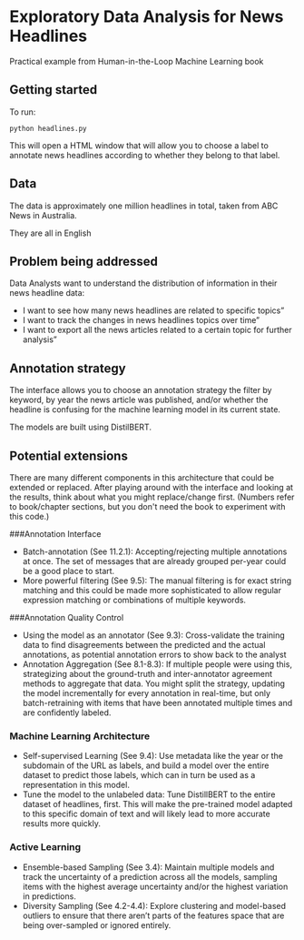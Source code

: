 # Exploratory Data Analysis for News Headlines
Practical example from Human-in-the-Loop Machine Learning book


## Getting started

To run:

`python headlines.py`

This will open a HTML window that will allow you to choose a label to annotate news headlines according 
to whether they belong to that label.

## Data

The data is approximately one million headlines in total, taken from ABC News in Australia. 

They are all in English

## Problem being addressed

Data Analysts want to understand the distribution of information in their news headline data:
- I want to see how many news headlines are related to specific topics”
- I want to track the changes in news headlines topics over time”
- I want to export all the news articles related to a certain topic for further analysis”



## Annotation strategy

The interface allows you to choose an annotation strategy the filter 
by keyword, by year the news article was published, and/or whether the 
headline is confusing for the machine learning model in its current state.

The models are built using DistilBERT.


## Potential extensions

There are many different components in this architecture that could be extended or replaced. 
After playing around with the interface and looking at the results, think about what you might replace/change first.
(Numbers refer to book/chapter sections, but you don't need the book to experiment with this code.)

###Annotation Interface

- Batch-annotation (See 11.2.1): Accepting/rejecting multiple annotations at once. The set of messages that are already grouped per-year could be a good place to start. 
- More powerful filtering (See 9.5): The manual filtering is for exact string matching and this could be made more sophisticated to allow regular expression matching or combinations of multiple keywords.

###Annotation Quality Control

- Using the model as an annotator (See 9.3): Cross-validate the training data to find disagreements between the predicted and the actual annotations, as potential annotation errors to show back to the analyst
- Annotation Aggregation (See 8.1-8.3): If multiple people were using this, strategizing about the ground-truth and inter-annotator agreement methods to aggregate that data. You might split the strategy, updating the model incrementally for every annotation in real-time, but only batch-retraining with items that have been annotated multiple times and are confidently labeled. 

### Machine Learning Architecture

- Self-supervised Learning (See 9.4): Use metadata like the year or the subdomain of the URL as labels, and build a model over the entire dataset to predict those labels, which can in turn be used as a representation in this model.
- Tune the model to the unlabeled data: Tune DistillBERT to the entire dataset of headlines, first. This will make the pre-trained model adapted to this specific domain of text and will likely lead to more accurate results more quickly.

### Active Learning

- Ensemble-based Sampling (See 3.4): Maintain multiple models and track the uncertainty of a prediction across all the models, sampling items with the highest average uncertainty and/or the highest variation in predictions. 
- Diversity Sampling (See 4.2-4.4): Explore clustering and model-based outliers to ensure that there aren’t parts of the features space that are being over-sampled or ignored entirely.





